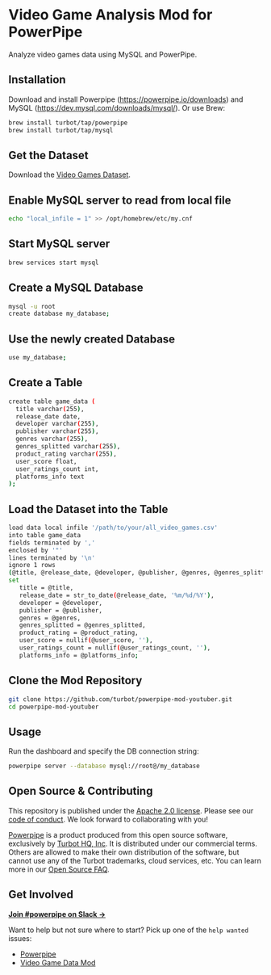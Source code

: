 # Video Game Analysis Mod for PowerPipe

Analyze video games data using MySQL and PowerPipe.

## Installation

Download and install Powerpipe (https://powerpipe.io/downloads) and MySQL (https://dev.mysql.com/downloads/mysql/). Or use Brew:

```sh
brew install turbot/tap/powerpipe
brew install turbot/tap/mysql
```

## Get the Dataset

Download the [Video Games Dataset](https://www.kaggle.com/datasets/beridzeg45/video-games).

## Enable MySQL server to read from local file

```sh
echo "local_infile = 1" >> /opt/homebrew/etc/my.cnf
```

## Start MySQL server

```sh
brew services start mysql
```

## Create a MySQL Database

```sh
mysql -u root
create database my_database;
```

## Use the newly created Database

```sh
use my_database;
```

## Create a Table

```sh
create table game_data (
  title varchar(255),
  release_date date,
  developer varchar(255),
  publisher varchar(255),
  genres varchar(255),
  genres_splitted varchar(255),
  product_rating varchar(255),
  user_score float,
  user_ratings_count int,
  platforms_info text
);
```

## Load the Dataset into the Table

```sh
load data local infile '/path/to/your/all_video_games.csv'
into table game_data
fields terminated by ','
enclosed by '"'
lines terminated by '\n'
ignore 1 rows
(@title, @release_date, @developer, @publisher, @genres, @genres_splitted, @product_rating, @user_score, @user_ratings_count, @platforms_info)
set
   title = @title,
   release_date = str_to_date(@release_date, '%m/%d/%Y'),
   developer = @developer,
   publisher = @publisher,
   genres = @genres,
   genres_splitted = @genres_splitted,
   product_rating = @product_rating,
   user_score = nullif(@user_score, ''),
   user_ratings_count = nullif(@user_ratings_count, ''),
   platforms_info = @platforms_info;
```

## Clone the Mod Repository

```sh
git clone https://github.com/turbot/powerpipe-mod-youtuber.git
cd powerpipe-mod-youtuber
```

## Usage

Run the dashboard and specify the DB connection string:

```sh
powerpipe server --database mysql://root@/my_database
```

## Open Source & Contributing

This repository is published under the [Apache 2.0 license](https://www.apache.org/licenses/LICENSE-2.0). Please see our [code of conduct](https://github.com/turbot/.github/blob/main/CODE_OF_CONDUCT.md). We look forward to collaborating with you!

[Powerpipe](https://powerpipe.io) is a product produced from this open source software, exclusively by [Turbot HQ, Inc](https://turbot.com). It is distributed under our commercial terms. Others are allowed to make their own distribution of the software, but cannot use any of the Turbot trademarks, cloud services, etc. You can learn more in our [Open Source FAQ](https://turbot.com/open-source).

## Get Involved

**[Join #powerpipe on Slack →](https://powerpipe.io/community/join)**

Want to help but not sure where to start? Pick up one of the `help wanted` issues:

- [Powerpipe](https://github.com/turbot/powerpipe/labels/help%20wanted)
- [Video Game Data Mod](https://github.com/turbot/powerpipe-mod-video-game/labels/help%20wanted)
